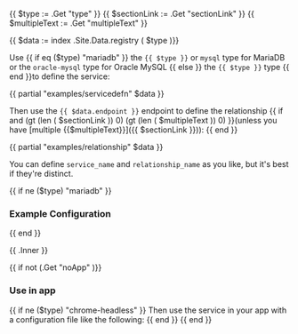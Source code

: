 <!-- Name the parameters -->
{{ $type := .Get "type" }}
{{ $sectionLink := .Get "sectionLink" }} <!-- The section of the page with more detail. -->
{{ $multipleText := .Get "multipleText" }} <!-- What the explicit endpoints define (what is multiple). -->

<!-- Get registry data for the service type. -->

{{ $data := index .Site.Data.registry ( $type )}}


<!-- Clarify the `type` that should be used. -->
<!-- mysql.md is special, so change the sentence slightly to show all `type`s for the single endpoint. -->
Use {{ if eq ($type) "mariadb" }}
  the `{{ $type }}` or `mysql` type for MariaDB or the `oracle-mysql` type for Oracle MySQL
  {{ else }}
  the `{{ $type }}` type
  {{ end }}to define the service:

<!-- Create a dummy example services.yaml file from the registry's example naming in `.docs` -->
{{ partial "examples/servicedefn" $data }}

<!-- Clarify the endpoint that should be used. -->
<!-- If a link and text have been set, adds exception that directs users to the subsection that describes explicit endpoints. -->
Then use the `{{ $data.endpoint }}` endpoint to define the relationship {{ if and (gt (len ( $sectionLink )) 0) (gt (len ( $multipleText )) 0) }}(unless you have [multiple {{$multipleText}}]({{ $sectionLink }})):
{{ end }}

<!-- Create a dummy example `relationships` block from the registry's example naming in `.docs` -->
{{ partial "examples/relationship" $data }}

<!-- Adds a note about naming conventions between relationship and service names. Keep em unique. -->
You can define `service_name` and `relationship_name` as you like, but it's best if they're distinct.

<!-- Add example heading for all but MariaDB/Oracle MySQL, which need two -->
{{ if ne ($type) "mariadb" }}
### Example Configuration
{{ end }}

{{ .Inner }}

<!-- Turn this section off for ones in Guides that continue differently-->
{{ if not (.Get "noApp" )}}
### Use in app

<!-- Don't add use in app intro to Headless Chrome, which has different content -->
{{ if ne ($type) "chrome-headless" }}
Then use the service in your app with a configuration file like the following:
{{ end }}
{{ end }}
